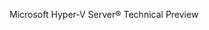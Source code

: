 <Token xmlns:xlink="http://www.w3.org/1999/xlink">Microsoft Hyper-V Server® Technical Preview</Token>